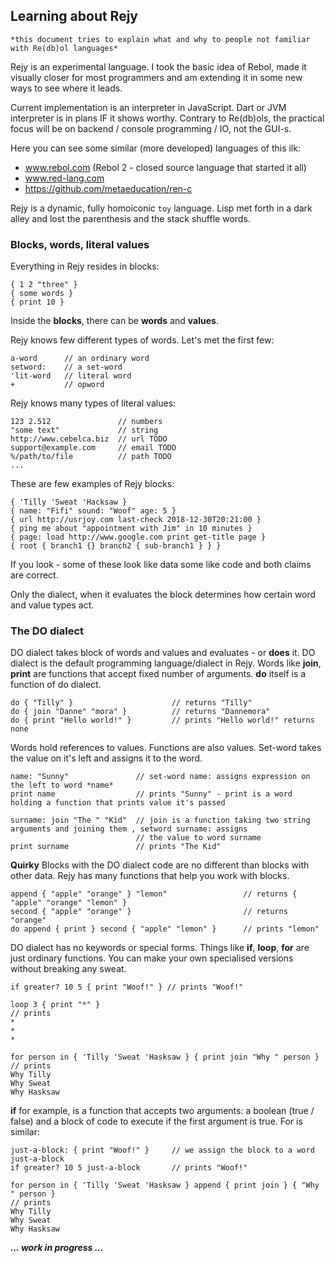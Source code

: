 ## Learning about Rejy


    *this document tries to explain what and why to people not familiar with Re(db)ol languages*


Rejy is an experimental language. I took the basic idea of Rebol, made it visually closer for most programmers and am extending it in some new ways to see where it leads. 

Current implementation is an interpreter in JavaScript. Dart or JVM interpreter is in plans IF it shows worthy. Contrary to Re(db)ols, the practical focus will be on backend / console programming / IO, not the GUI-s.

Here you can see some similar (more developed) languages of this ilk:
  *  www.rebol.com (Rebol 2 - closed source language that started it all)
  *  www.red-lang.com
  *  https://github.com/metaeducation/ren-c 

Rejy is a dynamic, fully homoiconic `toy` language. Lisp met forth in a dark alley and lost the parenthesis and the stack shuffle words.

### Blocks, words, literal values

Everything in Rejy resides in blocks:

    { 1 2 "three" }
    { some words }
    { print 10 }
    
Inside the **blocks**, there can be **words** and **values**.

Rejy knows few different types of words. Let's met the first few:

    a-word      // an ordinary word
    setword:    // a set-word
    'lit-word   // literal word
    +           // opword
    
Rejy knows many types of literal values:

    123 2.512               // numbers
    "some text"             // string
    http://www.cebelca.biz  // url TODO
    support@example.com     // email TODO
    %/path/to/file          // path TODO
    ...
    
These are few examples of Rejy blocks:

    { 'Tilly 'Sweat 'Hacksaw }
    { name: "Fifi" sound: "Woof" age: 5 }
    { url http://usrjoy.com last-check 2018-12-30T20:21:00 }
    { ping me about "appointment with Jim" in 10 minutes }
    { page: load http://www.google.com print get-title page }
    { root { branch1 {} branch2 { sub-branch1 } } }

If you look - some of these look like data some like code and both claims are correct. 

Only the dialect, when it evaluates the block determines how certain word and value types act.  

### The DO dialect

DO dialect takes block of words and values and evaluates - or **does** it. DO dialect is the default programming language/dialect in Rejy. Words like **join**, **print** are functions that accept fixed number of arguments. **do** itself is a function of do dialect.

    do { "Tilly" }                      // returns "Tilly"
    do { join "Danne" "mora" }          // returns "Dannemora"
    do { print "Hello world!" }         // prints "Hello world!" returns none

Words hold references to values. Functions are also values. Set-word takes the value on it's left and assigns it to the word.

    name: "Sunny"               // set-word name: assigns expression on the left to word *name*
    print name                  // prints "Sunny" - print is a word holding a function that prints value it's passed
    
    surname: join "The " "Kid"  // join is a function taking two string arguments and joining them , setword surname: assigns 
                                // the value to word surname
    print surname               // prints "The Kid"

**Quirky** Blocks with the DO dialect code are no different than blocks with other data. Rejy has many functions that help you work with blocks.
 
    append { "apple" "orange" } "lemon"                 // returns { "apple" "orange" "lemon" }
    second { "apple" "orange" }                         // returns "orange"
    do append { print } second { "apple" "lemon" }      // prints "lemon"

DO dialect has no keywords or special forms. Things like **if**, **loop**, **for** are just ordinary functions. You can make your own specialised versions without breaking any sweat.

    if greater? 10 5 { print "Woof!" } // prints "Woof!"
    
    loop 3 { print "*" } 
    // prints
    *
    *
    *
    
    for person in { 'Tilly 'Sweat 'Hasksaw } { print join "Why " person }
    // prints
    Why Tilly
    Why Sweat
    Why Hasksaw
   
**if** for example, is a function that accepts two arguments: a boolean (true / false) and a block of code to execute if the first argument is true. For is similar:

    just-a-block: { print "Woof!" }     // we assign the block to a word just-a-block
    if greater? 10 5 just-a-block       // prints "Woof!"
    
    for person in { 'Tilly 'Sweat 'Hasksaw } append { print join } { "Why " person }
    // prints
    Why Tilly
    Why Sweat
    Why Hasksaw
    
 
 ***... work in progress ...***
    

